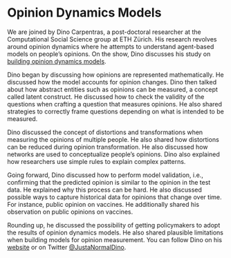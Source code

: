 # Opinion Dynamics Models
We are joined by Dino Carpentras, a post-doctoral researcher at the Computational Social Science group at ETH Zürich. His research revolves around opinion dynamics where he attempts to understand agent-based models on people’s opinions. On the show, Dino discusses his study on [building opinion dynamics models](v). 

Dino began by discussing how opinions are represented mathematically. He discussed how the model accounts for opinion changes. Dino then talked about how abstract entities such as opinions can be measured, a concept called latent construct. He discussed how to check the validity of the questions when crafting a question that measures opinions. He also shared strategies to correctly frame questions depending on what is intended to be measured.

Dino discussed the concept of distortions and transformations when measuring the opinions of multiple people. He also shared how distortions can be reduced during opinion transformation. He also discussed how networks are used to conceptualize people’s opinions. Dino also explained how researchers use simple rules to explain complex patterns.

Going forward, Dino discussed how to perform model validation, i.e., confirming that the predicted opinion is similar to the opinion in the test data. He explained why this process can be hard. He also discussed possible ways to capture historical data for opinions that change over time. For instance, public opinion on vaccines. He additionally shared his observation on public opinions on vaccines.

Rounding up, he discussed the possibility of getting policymakers to adopt the results of opinion dynamics models. He also shared plausible limitations when building models for opinion measurement. You can follow Dino on his [website](https://www.dinocarp.com/) or on Twitter [@JustaNormalDino](https://twitter.com/JustaNormalDino).